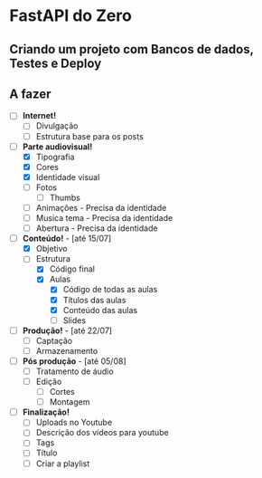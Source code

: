 # FastAPI do Zero

## Criando um projeto com Bancos de dados, Testes e Deploy

## A fazer
- [ ] **Internet!**
  - [ ] Divulgação
  - [ ] Estrutura base para os posts

- [ ] **Parte audiovisual!**
  - [x] Tipografia
  - [x] Cores
  - [x] Identidade visual
  - [ ] Fotos
	- [ ] Thumbs
  - [ ] Animações - Precisa da identidade
  - [ ] Musica tema - Precisa da identidade
  - [ ] Abertura - Precisa da identidade

- [ ] **Conteúdo!** - [até 15/07]
  - [x] Objetivo
  - [ ] Estrutura
	- [x] Código final
	- [x] Aulas
	  - [x] Código de todas as aulas
	  - [x] Títulos das aulas
	  - [x] Conteúdo das aulas
	  - [ ] Slides

- [ ] **Produção!** - [até 22/07]
  - [ ] Captação
  - [ ] Armazenamento

- [ ] **Pós produção** - [até 05/08]
  - [ ] Tratamento de áudio
  - [ ] Edição
	- [ ] Cortes
	- [ ] Montagem

- [ ] **Finalização!**
  - [ ] Uploads no Youtube
  - [ ] Descrição dos vídeos para youtube
  - [ ] Tags
  - [ ] Título
  - [ ] Criar a playlist
